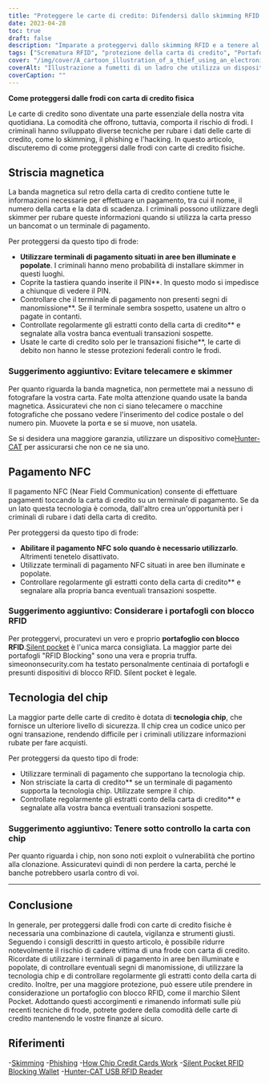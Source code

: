 ```yaml
---
title: "Proteggere le carte di credito: Difendersi dallo skimming RFID e dagli attacchi fisici per la protezione delle informazioni personali"
date: 2023-04-28
toc: true
draft: false
description: "Imparate a proteggervi dallo skimming RFID e a tenere al sicuro i dati della vostra carta di credito con questi semplici consigli."
tags: ["Scrematura RFID", "protezione della carta di credito", "Portafogli con blocco RFID", "carte di credito con chip", "phishing", "sicurezza informatica", "furto d'identità", "privacy", "pagamenti senza contatto", "pagamenti mobili", "sicurezza finanziaria", "carte intelligenti", "NFC", "crittografia", "protezione dei dati", "Lettori RFID", "Tecnologia RFID", "borseggio elettronico", "tasca silenziosa", "cacciatore-gatto"]
cover: "/img/cover/A_cartoon_illustration_of_a_thief_using_an_electronic_device.png"
coverAlt: "Illustrazione a fumetti di un ladro che utilizza un dispositivo elettronico per rubare i dati della carta di credito dal portafoglio di una persona."
coverCaption: ""
---
```


**Come proteggersi dalle frodi con carta di credito fisica**

Le carte di credito sono diventate una parte essenziale della nostra vita quotidiana. La comodità che offrono, tuttavia, comporta il rischio di frodi. I criminali hanno sviluppato diverse tecniche per rubare i dati delle carte di credito, come lo skimming, il phishing e l'hacking. In questo articolo, discuteremo di come proteggersi dalle frodi con carte di credito fisiche.

## Striscia magnetica

La banda magnetica sul retro della carta di credito contiene tutte le informazioni necessarie per effettuare un pagamento, tra cui il nome, il numero della carta e la data di scadenza. I criminali possono utilizzare degli skimmer per rubare queste informazioni quando si utilizza la carta presso un bancomat o un terminale di pagamento.

Per proteggersi da questo tipo di frode:

- **Utilizzare terminali di pagamento situati in aree ben illuminate e popolate**. I criminali hanno meno probabilità di installare skimmer in questi luoghi.
- Coprite la tastiera quando inserite il PIN**. In questo modo si impedisce a chiunque di vedere il PIN.
- Controllare che il terminale di pagamento non presenti segni di manomissione**. Se il terminale sembra sospetto, usatene un altro o pagate in contanti.
- Controllate regolarmente gli estratti conto della carta di credito** e segnalate alla vostra banca eventuali transazioni sospette.
- Usate le carte di credito solo per le transazioni fisiche**, le carte di debito non hanno le stesse protezioni federali contro le frodi.

### Suggerimento aggiuntivo: Evitare telecamere e skimmer

Per quanto riguarda la banda magnetica, non permettete mai a nessuno di fotografare la vostra carta. Fate molta attenzione quando usate la banda magnetica. Assicuratevi che non ci siano telecamere o macchine fotografiche che possano vedere l'inserimento del codice postale o del numero pin. Muovete la porta e se si muove, non usatela.

Se si desidera una maggiore garanzia, utilizzare un dispositivo come[Hunter-CAT](https://hackerwarehouse.com/product/hunter-cat/) per assicurarsi che non ce ne sia uno.

## Pagamento NFC

Il pagamento NFC (Near Field Communication) consente di effettuare pagamenti toccando la carta di credito su un terminale di pagamento. Se da un lato questa tecnologia è comoda, dall'altro crea un'opportunità per i criminali di rubare i dati della carta di credito.

Per proteggersi da questo tipo di frode:

- **Abilitare il pagamento NFC solo quando è necessario utilizzarlo**. Altrimenti tenetelo disattivato.
- Utilizzate terminali di pagamento NFC situati in aree ben illuminate e popolate.
- Controllare regolarmente gli estratti conto della carta di credito** e segnalare alla propria banca eventuali transazioni sospette.

### Suggerimento aggiuntivo: Considerare i portafogli con blocco RFID

Per proteggervi, procuratevi un vero e proprio **portafoglio con blocco RFID**.[Silent pocket](https://amzn.to/421J6o6) è l'unica marca consigliata. La maggior parte dei portafogli "RFID Blocking" sono una vera e propria truffa. simeononsecurity.com ha testato personalmente centinaia di portafogli e presunti dispositivi di blocco RFID. Silent pocket è legale.

## Tecnologia del chip

La maggior parte delle carte di credito è dotata di **tecnologia chip**, che fornisce un ulteriore livello di sicurezza. Il chip crea un codice unico per ogni transazione, rendendo difficile per i criminali utilizzare informazioni rubate per fare acquisti.

Per proteggersi da questo tipo di frode:

- Utilizzare terminali di pagamento che supportano la tecnologia chip.
- Non strisciate la carta di credito** se un terminale di pagamento supporta la tecnologia chip. Utilizzate sempre il chip.
- Controllate regolarmente gli estratti conto della carta di credito** e segnalate alla vostra banca eventuali transazioni sospette.

### Suggerimento aggiuntivo: Tenere sotto controllo la carta con chip

Per quanto riguarda i chip, non sono noti exploit o vulnerabilità che portino alla clonazione. Assicuratevi quindi di non perdere la carta, perché le banche potrebbero usarla contro di voi.

______

## Conclusione

In generale, per proteggersi dalle frodi con carte di credito fisiche è necessaria una combinazione di cautela, vigilanza e strumenti giusti. Seguendo i consigli descritti in questo articolo, è possibile ridurre notevolmente il rischio di cadere vittima di una frode con carta di credito. Ricordate di utilizzare i terminali di pagamento in aree ben illuminate e popolate, di controllare eventuali segni di manomissione, di utilizzare la tecnologia chip e di controllare regolarmente gli estratti conto della carta di credito. Inoltre, per una maggiore protezione, può essere utile prendere in considerazione un portafoglio con blocco RFID, come il marchio Silent Pocket. Adottando questi accorgimenti e rimanendo informati sulle più recenti tecniche di frode, potrete godere della comodità delle carte di credito mantenendo le vostre finanze al sicuro.


## Riferimenti

-[Skimming](https://www.investopedia.com/terms/s/skimming.asp) 
-[Phishing](https://www.investopedia.com/terms/p/phishing.asp) 
-[How Chip Credit Cards Work](https://www.creditkarma.com/credit-cards/i/chip-credit-cards-work)
-[Silent Pocket RFID Blocking Wallet](https://amzn.to/421J6o6) 
-[Hunter-CAT USB RFID Reader](https://hackerwarehouse.com/product/hunter-cat/)